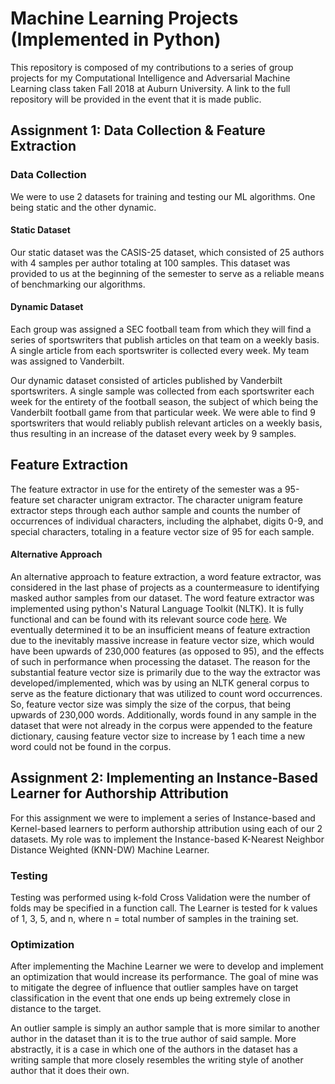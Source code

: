 # Machine Learning Projects (Implemented in Python)

This repository is composed of my contributions to a series of group projects for my Computational Intelligence and Adversarial Machine Learning class taken Fall 2018 at Auburn University. A link to the full repository will be provided in the event that it is made public. 

## Assignment 1: Data Collection & Feature Extraction

### Data Collection

We were to use 2 datasets for training and testing our ML algorithms. One being static and the other dynamic. 


#### Static Dataset

Our static dataset was the CASIS-25 dataset, which consisted of 25 authors with 4 samples per author totaling at 100 samples. This dataset was provided to us at the beginning of the semester to serve as a reliable means of benchmarking our algorithms. 


#### Dynamic Dataset

Each group was assigned a SEC football team from which they will find a series of sportswriters that publish articles on that team on a weekly basis. A single article from each sportswriter is collected every week. My team was assigned to Vanderbilt. 

Our dynamic dataset consisted of articles published by Vanderbilt sportswriters. A single sample was collected from each sportswriter each week for the entirety of the football season, the subject of which being the Vanderbilt football game from that particular week. We were able to find 9 sportswriters that would reliably publish relevant articles on a weekly basis, thus resulting in an increase of the dataset every week by 9 samples. 

## Feature Extraction

The feature extractor in use for the entirety of the semester was a 95-feature set character unigram extractor. The character unigram feature extractor steps through each author sample and counts the number of occurrences of individual characters, including the alphabet, digits 0-9, and special characters, totaling in a feature vector size of 95 for each sample. 

#### Alternative Approach

An alternative approach to feature extraction, a word feature extractor, was considered in the last phase of projects as a countermeasure to identifying masked author samples from our dataset. The word feature extractor was implemented using python's Natural Language Toolkit (NLTK). It is fully functional and can be found with its relevant source code [here](https://github.com/ThaddeusHatcher/Machine-Learning-Projects/tree/master/Authorship-Identification-Systems/World-Feature_Extraction). We eventually determined it to be an insufficient means of feature extraction due to the inevitably massive increase in feature vector size, which would have been upwards of 230,000 features (as opposed to 95), and the effects of such in performance when processing the dataset. The reason for the substantial feature vector size is primarily due to the way the extractor was developed/implemented, which was by using an NLTK general corpus to serve as the feature dictionary that was utilized to count word occurrences. So, feature vector size was simply the size of the corpus, that being upwards of 230,000 words. Additionally, words found in any sample in the dataset that were not already in the corpus were appended to the feature dictionary, causing feature vector size to increase by 1 each time a new word could not be found in the corpus.

## Assignment 2: Implementing an Instance-Based Learner for Authorship Attribution

For this assignment we were to implement a series of Instance-based and Kernel-based learners to perform authorship attribution using each of our 2 datasets. My role was to implement the Instance-based K-Nearest Neighbor Distance Weighted (KNN-DW) Machine Learner. 

### Testing 

Testing was performed using k-fold Cross Validation were the number of folds may be specified in a function call. The Learner is tested for k values of 1, 3, 5, and n, where n = total number of samples in the training set.

### Optimization

After implementing the Machine Learner we were to develop and implement an optimization that would increase its performance. The goal of mine was to mitigate the degree of influence that outlier samples have on target classification in the event that one ends up being extremely close in distance to the target. 

An outlier sample is simply an author sample that is more similar to another author in the dataset than it is to the true author of said sample. More abstractly, it is a case in which one of the authors in the dataset has a writing sample that more closely resembles the writing style of another author that it does their own. 
